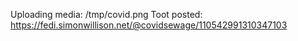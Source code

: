 Uploading media: /tmp/covid.png
Toot posted: https://fedi.simonwillison.net/@covidsewage/110542991310347103
